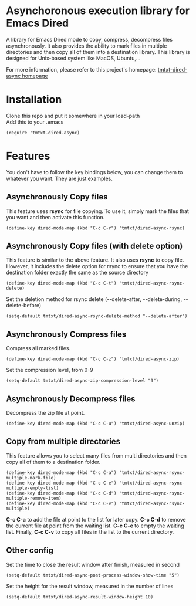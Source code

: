 # Asynchoronous execution library for Emacs Dired

A library for Emacs Dired mode to copy, compress, decompress files
asynchronously. It also provides the ability to mark files in multiple
directories and then copy all of them into a destination library. This library
is designed for Unix-based system like MacOS, Ubuntu,...

For more information, please refer to this project's homepage:
[tmtxt-dired-async homepage](http://truongtx.me/tmtxt-dired-async.html)

# Installation

Clone this repo and put it somewhere in your load-path  
Add this to your .emacs

	(require 'tmtxt-dired-async)

# Features

You don't have to follow the key bindings below, you can change them to whatever
you want. They are just examples.

## Asynchronously Copy files

This feature uses **rsync** for file copying. To use it, simply mark the files
that you want and then activate this function.

	(define-key dired-mode-map (kbd "C-c C-r") 'tmtxt/dired-async-rsync)

## Asynchronously Copy files (with delete option)

This feature is similar to the above feature. It also uses **rsync** to copy
file. However, it includes the delete option for rsync to ensure that you have
the destination folder exactly the same as the source directory

	(define-key dired-mode-map (kbd "C-c C-t") 'tmtxt/dired-async-rsync-delete)

Set the deletion method for rsync delete (--delete-after, --delete-during, --delete-before)

	(setq-default tmtxt/dired-async-rsync-delete-method "--delete-after")

## Asynchronously Compress files

Compress all marked files.

	(define-key dired-mode-map (kbd "C-c C-z") 'tmtxt/dired-async-zip)

Set the compression level, from 0-9

	(setq-default tmtxt/dired-async-zip-compression-level "9")

## Asynchronously Decompress files

Decompress the zip file at point.

	(define-key dired-mode-map (kbd "C-c C-u") 'tmtxt/dired-async-unzip)

## Copy from multiple directories

This feature allows you to select many files from multi directories and then
copy all of them to a destination folder.

	(define-key dired-mode-map (kbd "C-c C-a") 'tmtxt/dired-async-rsync-multiple-mark-file)
	(define-key dired-mode-map (kbd "C-c C-e") 'tmtxt/dired-async-rsync-multiple-empty-list)
	(define-key dired-mode-map (kbd "C-c C-d") 'tmtxt/dired-async-rsync-multiple-remove-item)
	(define-key dired-mode-map (kbd "C-c C-v") 'tmtxt/dired-async-rsync-multiple)

**C-c C-a** to add the file at point to the list for later copy. **C-c C-d** to
remove the current file at point from the waiting list. **C-c C-e** to empty the
waiting list. Finally, **C-c C-v** to copy all files in the list to the current
directory.

## Other config

Set the time to close the result window after finish, measured in second

	(setq-default tmtxt/dired-async-post-process-window-show-time "5")

Set the height for the result window, measured in the number of lines

	(setq-default tmtxt/dired-async-result-window-height 10)
